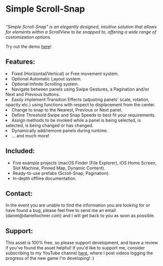 <h1>Simple Scroll-Snap</h1>
<img src=""></img>

<i>“Simple Scroll-Snap” is an elegantly designed, intuitive solution that allows for elements within a ScrollView to be snapped to, offering a wide range of customization options.</i>

Try out the demo <a href="https://daniellochner.itch.io/unity3d-assets">here</a>!

<h2>Features:</h2>
 <li>Fixed (Horizontal/Vertical) or Free movement system.</li>
 <li>Optional Automatic Layout system.</li>
 <li>Optional Infinite Scrolling system.</li>
 <li>Navigate between panels using Swipe Gestures, a Pagination and/or Next and Previous buttons.</li>
 <li>Easily implement Transition Effects (adjusting panels' scale, rotation, opacity etc.) using functions with respect to displacement from the center.</l>
 <li>Change to snap to the Nearest, Previous or Next panel.</li>
 <li>Define Threshold Swipe and Snap Speeds to best fit your requirements.</li>
 <li>Assign methods to be invoked while a panel is being selected, is selected, is being changed or has changed.</l>
 <li>Dynamically add/remove panels during runtime.</li>
 <li>… and much more!</l>
</ul>

<h2>Included:</h2>
<ul>
 <li>Five example projects (macOS Finder (File Explorer), iOS Home Screen, Slot Machine, Pinned Map, Dynamic Content).</li>
 <li>Ready-to-use prefabs (Scroll-Snap, Pagination).</li>
 <li>In-depth offline documentation.</li>
</ul>

<h2>Contact:</h2>
In the event you are unable to find the information you are looking for or have found a bug, please feel free to send me an email (daniel@daniellochner.com) and I will get back to you as soon as possible.

<h2>Support:</h2>
This asset is 100% free, so please support development, and leave a review if you've found the asset helpful! If you'd like to support me, consider subscribing to my YouTube channel <a href="https://youtube.com/c/daniellochner">here</a>, where I post videos logging the progress of the new game I'm developing! :)
